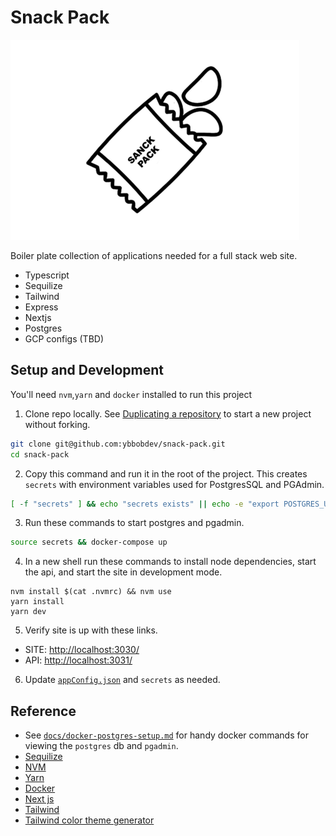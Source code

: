 # Snack Pack
![snack pack](docs/images/snack-pack-4.png)

Boiler plate collection of applications needed for a full stack web site.  
 - Typescript
 - Sequilize
 - Tailwind
 - Express
 - Nextjs
 - Postgres
 - GCP configs (TBD)

## Setup and Development

You'll need `nvm`,`yarn` and `docker` installed to run this project  

1. Clone repo locally. See [Duplicating a repository](https://docs.github.com/en/github/creating-cloning-and-archiving-repositories/duplicating-a-repository) to start a new project without forking.
```bash
git clone git@github.com:ybbobdev/snack-pack.git
cd snack-pack
```

2. Copy this command and run it in the root of the project. This creates `secrets` with environment variables used for PostgresSQL and PGAdmin.
```bash
[ -f "secrets" ] && echo "secrets exists" || echo -e "export POSTGRES_USERNAME=snack\nexport POSTGRES_PASSWORD=pack\nexport PGADMIN_USERNAME=snack@pack.com\nexport PGADMIN_PASSWORD=pack" > secrets
```

3. Run these commands to start postgres and pgadmin.
```bash
source secrets && docker-compose up
```

4. In a new shell run these commands to install node dependencies, start the api, and start the site in development mode.
```
nvm install $(cat .nvmrc) && nvm use
yarn install
yarn dev
```

5. Verify site is up with these links. 
 - SITE: [http://localhost:3030/](http://localhost:3030/)
 - API: [http://localhost:3031/](http://localhost:3031/__health)

6. Update [`appConfig.json`](./appConfig.json) and `secrets` as needed.

## Reference
 - See [`docs/docker-postgres-setup.md`](docs/docker-postgres-setup.md) for handy docker commands for viewing the `postgres` db and `pgadmin`.
 - [Sequilize](https://sequelize.org/master/)
 - [NVM](https://github.com/nvm-sh/nvm)
 - [Yarn](https://yarnpkg.com/)
 - [Docker](https://www.docker.com/)
 - [Next js](https://nextjs.org/docs/getting-started)
 - [Tailwind](https://tailwindcss.com/docs)
 - [Tailwind color theme generator](https://tailwind.ink/)

